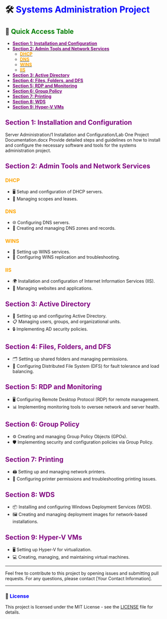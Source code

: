 # 🛠️ **<span style="color:blue">Systems Administration Project</span>**

## 📂 **<span style="color:green">Quick Access Table</span>**
- [**<span style="color:purple">Section 1: Installation and Configuration</span>**](#section-1-installation-and-configuration)
- [**<span style="color:purple">Section 2: Admin Tools and Network Services</span>**](#section-2-admin-tools-and-network-services)
  - [**<span style="color:orange">DHCP</span>**](#dhcp)
  - [**<span style="color:orange">DNS</span>**](#dns)
  - [**<span style="color:orange">WINS</span>**](#wins)
  - [**<span style="color:orange">IIS</span>**](#iis)
- [**<span style="color:purple">Section 3: Active Directory</span>**](#section-3-active-directory)
- [**<span style="color:purple">Section 4: Files, Folders, and DFS</span>**](#section-4-files-folders-and-dfs)
- [**<span style="color:purple">Section 5: RDP and Monitoring</span>**](#section-5-rdp-and-monitoring)
- [**<span style="color:purple">Section 6: Group Policy</span>**](#section-6-group-policy)
- [**<span style="color:purple">Section 7: Printing</span>**](#section-7-printing)
- [**<span style="color:purple">Section 8: WDS</span>**](#section-8-wds)
- [**<span style="color:purple">Section 9: Hyper-V VMs</span>**](#section-9-hyper-v-vms)

## **<span style="color:purple">Section 1: Installation and Configuration</span>**
Server Administration/1 Installation and Configuration/Lab One Project Documentation.docx
Provide detailed steps and guidelines on how to install and configure the necessary software and tools for the systems administration project.

## **<span style="color:purple">Section 2: Admin Tools and Network Services</span>**
### **<span style="color:orange">DHCP</span>**
- 🖥️ Setup and configuration of DHCP servers.
- 📜 Managing scopes and leases.
  
### **<span style="color:orange">DNS</span>**
- 🌐 Configuring DNS servers.
- 📝 Creating and managing DNS zones and records.
  
### **<span style="color:orange">WINS</span>**
- 🔧 Setting up WINS services.
- 🔄 Configuring WINS replication and troubleshooting.

### **<span style="color:orange">IIS</span>**
- 🌍 Installation and configuration of Internet Information Services (IIS).
- 📂 Managing websites and applications.

## **<span style="color:purple">Section 3: Active Directory</span>**
- 👥 Setting up and configuring Active Directory.
- 📋 Managing users, groups, and organizational units.
- 🔒 Implementing AD security policies.

## **<span style="color:purple">Section 4: Files, Folders, and DFS</span>**
- 🗂️ Setting up shared folders and managing permissions.
- 🔗 Configuring Distributed File System (DFS) for fault tolerance and load balancing.

## **<span style="color:purple">Section 5: RDP and Monitoring</span>**
- 🖥️ Configuring Remote Desktop Protocol (RDP) for remote management.
- 📊 Implementing monitoring tools to oversee network and server health.

## **<span style="color:purple">Section 6: Group Policy</span>**
- ⚙️ Creating and managing Group Policy Objects (GPOs).
- 🛡️ Implementing security and configuration policies via Group Policy.

## **<span style="color:purple">Section 7: Printing</span>**
- 🖨️ Setting up and managing network printers.
- 🔧 Configuring printer permissions and troubleshooting printing issues.

## **<span style="color:purple">Section 8: WDS</span>**
- 📦 Installing and configuring Windows Deployment Services (WDS).
- 🖼️ Creating and managing deployment images for network-based installations.

## **<span style="color:purple">Section 9: Hyper-V VMs</span>**
- 🖥️ Setting up Hyper-V for virtualization.
- 💻 Creating, managing, and maintaining virtual machines.

---

Feel free to contribute to this project by opening issues and submitting pull requests. For any questions, please contact [Your Contact Information].

---

### 📜 **<span style="color:blue">License</span>**
This project is licensed under the MIT License - see the [LICENSE](LICENSE) file for details.
